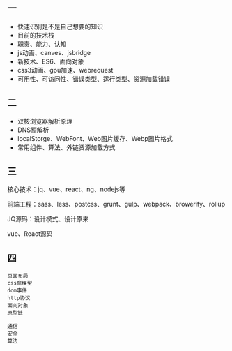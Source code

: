 
## 一

- 快速识别是不是自己想要的知识
- 目前的技术栈
- 职责、能力、认知
- js动画、canves、jsbridge
- 新技术、ES6、面向对象
- css3动画、gpu加速、webrequest
- 可用性、可访问性、错误类型、运行类型、资源加载错误


## 二

- 双核浏览器解析原理
- DNS预解析
- localStorge、WebFont、Web图片缓存、Webp图片格式
- 常用组件、算法、外链资源加载方式


## 三

核心技术：jq、vue、react、ng、nodejs等

前端工程：sass、less、postcss、grunt、gulp、webpack、browerify、rollup

JQ源码：设计模式、设计原来

vue、React源码


## 四

```
页面布局
css盒模型
dom事件
http协议
面向对象
原型链

通信
安全
算法
```
